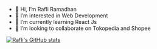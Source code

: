 - 👋 Hi, I’m Rafli Ramadhan
- 👀 I’m interested in Web Development
- 🌱 I’m currently learning React Js
- 💞️ I’m looking to collaborate on Tokopedia and Shopee


[![Rafli's GitHub stats](https://github-readme-stats.vercel.app/api?username=raflyrrr&theme=midnight-purple&show_icons=true)](https://github.com/anuraghazra/github-readme-stats)

<!---
raflyrrr/raflyrrr is a ✨ special ✨ repository because its `README.md` (this file) appears on your GitHub profile.
You can click the Preview link to take a look at your changes.
--->
